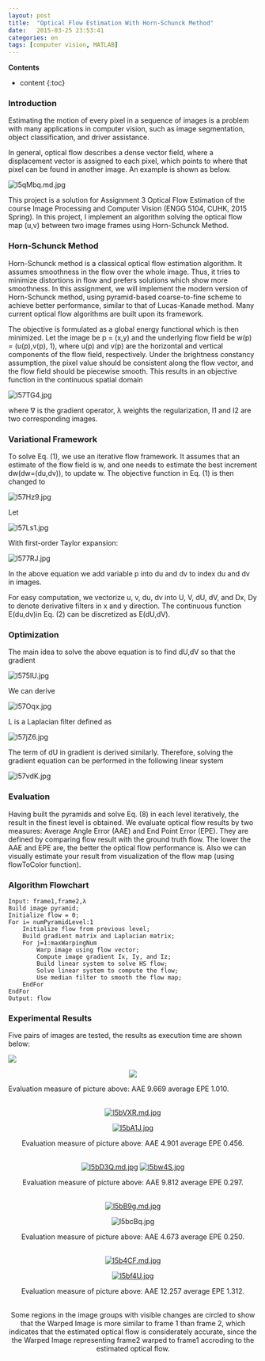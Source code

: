 ```yaml
---
layout: post
title:  "Optical Flow Estimation With Horn-Schunck Method"
date:   2015-03-25 23:53:41
categories: en
tags: [computer vision, MATLAB]
---
```


__Contents__

* content
{:toc}


### Introduction

Estimating the motion of every pixel in a sequence of images is a problem with many applications in computer vision, such as image segmentation, object classification, and driver assistance.

In general, optical flow describes a dense vector field, where a displacement vector is assigned to each pixel, which points to where that pixel can be found in another image. An example is shown as below.

![l5qMbq.md.jpg](https://s2.ax1x.com/2020/01/11/l5qMbq.md.jpg)

This project is a solution for Assignment 3 Optical Flow Estimation of the course Image Processing and Computer Vision (ENGG 5104, CUHK, 2015 Spring). In this project, I implement an algorithm solving the optical flow map (u,v) between two image frames using Horn-Schunck Method.

### Horn-Schunck Method

Horn-Schunck method is a classical optical flow estimation algorithm. It assumes smoothness in the flow over the whole image. Thus, it tries to minimize distortions in flow and prefers solutions which show more smoothness. In this assignment, we will implement the modern version of Horn-Schunck method, using pyramid-based coarse-to-fine scheme to achieve better performance, similar to that of Lucas-Kanade method. Many current optical flow algorithms are built upon its framework.

The objective is formulated as a global energy functional which is then minimized. Let the image be p = (x,y) and the underlying flow field be w(p) = (u(p),v(p), 1), where u(p) and v(p) are the horizontal and vertical components of the flow field, respectively. Under the brightness constancy assumption, the pixel value should be consistent along the flow vector, and the flow field should be piecewise smooth. This results in an objective function in the continuous spatial domain

![l57TG4.jpg](https://s2.ax1x.com/2020/01/11/l57TG4.jpg)
<!-- <p><img  src="/images/cvproject/eq1.jpg"></p> -->


where ∇ is the gradient operator, λ weights the regularization, I1 and I2 are two corresponding images.

### Variational Framework

To solve Eq. (1), we use an iterative flow framework. It assumes that an estimate of the flow field is w, and one needs to estimate the best increment dw(dw=(du,dv)), to update w. The objective function in Eq. (1) is then changed to

![l57Hz9.jpg](https://s2.ax1x.com/2020/01/11/l57Hz9.jpg)
<!-- <p><img  src="/images/cvproject/eq2.jpg"></p> -->

Let

![l57Ls1.jpg](https://s2.ax1x.com/2020/01/11/l57Ls1.jpg)
<!-- <p><img  src="/images/cvproject/eq3.jpg"></p> -->

With first-order Taylor expansion:

![l577RJ.jpg](https://s2.ax1x.com/2020/01/11/l577RJ.jpg)
<!-- <p><img  src="/images/cvproject/eq4.jpg"></p> -->

In the above equation we add variable p into du and dv to index du and dv in images.

For easy computation, we vectorize u, v, du, dv into U, V, dU, dV, and Dx, Dy to denote derivative filters in x and y direction. The continuous function E(du,dv)in Eq. (2) can be discretized as E(dU,dV).

### Optimization

The main idea to solve the above equation is to find dU,dV so that the gradient

![l575IU.jpg](https://s2.ax1x.com/2020/01/11/l575IU.jpg)
<!-- <p><img src="/images/cvproject/eq5.jpg" width="20%"></p> -->

We can derive

![l57Oqx.jpg](https://s2.ax1x.com/2020/01/11/l57Oqx.jpg)
<!-- <p><img  src="/images/cvproject/eq6.jpg"></p> -->

L is a Laplacian filter defined as

![l57jZ6.jpg](https://s2.ax1x.com/2020/01/11/l57jZ6.jpg)
<!-- <p><img  src="/images/cvproject/eq7.jpg"></p> -->

The term of dU in gradient is derived similarly. Therefore, solving the gradient equation can be performed in the following linear system

![l57vdK.jpg](https://s2.ax1x.com/2020/01/11/l57vdK.jpg)
<!-- <p> <img  src="/images/cvproject/eq8.jpg"></p> -->

### Evaluation

Having built the pyramids and solve Eq. (8) in each level iteratively, the result in the finest level is obtained. We evaluate optical flow results by two measures: Average Angle Error (AAE) and End Point Error (EPE). They are defined by comparing flow result with the ground truth flow. The lower the AAE and EPE are, the better the optical flow performance is. Also we can visually estimate your result from visualization of the flow map (using flowToColor function).

### Algorithm Flowchart

```
Input: frame1,frame2,λ
Build image pyramid;
Initialize flow = 0;
For i= numPyramidLevel:1
    Initialize flow from previous level;
    Build gradient matrix and Laplacian matrix;
    For j=1:maxWarpingNum
        Warp image using flow vector;
        Compute image gradient Ix, Iy, and Iz;
        Build linear system to solve HS flow;
        Solve linear system to compute the flow;
        Use median filter to smooth the flow map;
    EndFor
EndFor
Output: flow
```

### Experimental Results

Five pairs of images are tested, the results as execution time are shown below:

<p><img src="https://s2.ax1x.com/2020/01/11/l570Vf.jpg"  ></p>
<p><center><img  src="https://s2.ax1x.com/2020/01/11/l57dqP.jpg"></center></p>

Evaluation measure of picture above: AAE 9.669 average EPE 1.010.<br><br>

<p><center>
<a href="https://imgchr.com/i/l5bVXR"><img src="https://s2.ax1x.com/2020/01/11/l5bVXR.md.jpg" alt="l5bVXR.md.jpg" border="0"></a>
</center></p>
<p><center>
<a href="https://imgchr.com/i/l5bA1J"><img src="https://s2.ax1x.com/2020/01/11/l5bA1J.jpg" alt="l5bA1J.jpg" border="0"></a><center></p>

Evaluation measure of picture above: AAE 4.901 average EPE 0.456.<br><br>

<a href="https://imgchr.com/i/l5bD3Q"><img src="https://s2.ax1x.com/2020/01/11/l5bD3Q.md.jpg" alt="l5bD3Q.md.jpg" border="0"></a>
<a href="https://imgchr.com/i/l5bw4S"><img src="https://s2.ax1x.com/2020/01/11/l5bw4S.jpg" alt="l5bw4S.jpg" border="0"></a>

Evaluation measure of picture above: AAE 9.812 average EPE 0.297.<br><br>

<a href="https://imgchr.com/i/l5bB9g"><img src="https://s2.ax1x.com/2020/01/11/l5bB9g.md.jpg" alt="l5bB9g.md.jpg" border="0"></a>
<p><center>
<img src="https://s2.ax1x.com/2020/01/11/l5bcBq.jpg" alt="l5bcBq.jpg" border="0" /></center></p>

Evaluation measure of picture above: AAE 4.673 average EPE 0.250.<br><br>

<a href="https://imgchr.com/i/l5b4CF"><img src="https://s2.ax1x.com/2020/01/11/l5b4CF.md.jpg" alt="l5b4CF.md.jpg" border="0"></a>
<p><center>
<a href="https://imgchr.com/i/l5bf4U"><img src="https://s2.ax1x.com/2020/01/11/l5bf4U.jpg" alt="l5bf4U.jpg" border="0"></a></center></p>

Evaluation measure of picture above: AAE 12.257 average EPE 1.312.<br><br>


Some regions in the image groups with visible changes are circled to show that the Warped Image is more similar to frame 1 than frame 2, which indicates that the estimated optical flow is considerately accurate, since the the Warped Image representing frame2 warped to frame1 accroding to the estimated optical flow.
